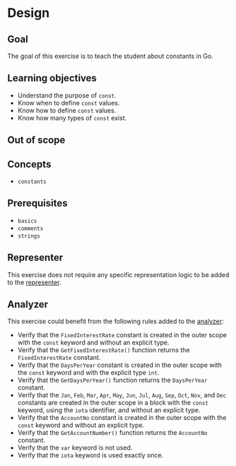 # Design

## Goal

The goal of this exercise is to teach the student about constants in Go.

## Learning objectives

- Understand the purpose of `const`.
- Know when to define `const` values.
- Know how to define `const` values.
- Know how many types of `const` exist.

## Out of scope

## Concepts

- `constants`

## Prerequisites

- `basics`
- `comments`
- `strings`

## Representer

This exercise does not require any specific representation logic to be added to the [representer][representer].

## Analyzer

This exercise could benefit from the following rules added to the [analyzer][analyzer]:

- Verify that the `FixedInterestRate` constant is created in the outer scope with the `const` keyword and without an explicit type.
- Verify that the `GetFixedInterestRate()` function returns the `FixedInterestRate` constant.
- Verify that the `DaysPerYear` constant is created in the outer scope with the `const` keyword and with the explicit type `int`.
- Verify that the `GetDaysPerYear()` function returns the `DaysPerYear` constant.
- Verify that the `Jan`, `Feb`, `Mar`, `Apr`, `May`, `Jun`, `Jul`, `Aug`, `Sep`, `Oct`, `Nov`, and `Dec` constants are created in the outer scope in a block with the `const` keyword, using the `iota` identifier, and without an explicit type.
- Verify that the `AccountNo` constant is created in the outer scope with the `const` keyword and without an explicit type.
- Verify that the `GetAccountNumber()` function returns the `AccountNo` constant.
- Verify that the `var` keyword is not used.
- Verify that the `iota` keyword is used exactly once.

[analyzer]: https://github.com/exercism/go-analyzer
[representer]: https://github.com/exercism/go-representer
